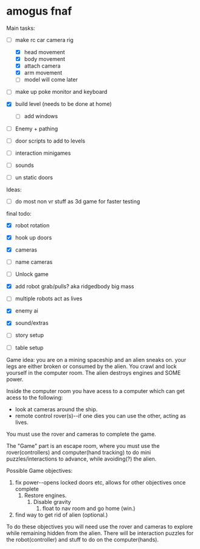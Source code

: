 # amogus fnaf


Main tasks:
- [ ] make rc car camera rig
	- [x] head movement
	- [x] body movement
	- [x] attach camera
	- [x] arm movement
	- [ ] model will come later
- [ ] make up poke monitor and keyboard
- [x] build level (needs to be done at home)
	- [ ] add windows
- [ ] Enemy + pathing
- [ ] door scripts to add to levels
- [ ] interaction minigames
- [ ] sounds
- [ ] un static doors




Ideas:
- [ ] do most non vr stuff as 3d game for faster testing

final todo: 
- [x] robot rotation
- [x] hook up doors
- [x] cameras
- [ ] name cameras
- [ ] Unlock game
- [x] add robot grab/pulls? aka ridgedbody big mass
- [ ] multiple robots act as lives
- [x] enemy ai
- [x] sound/extras
- [ ] story setup
- [ ] table setup


Game idea:
you are on a mining spaceship and an alien sneaks on. your legs are either broken or consumed by the alien.
You crawl and lock yourself in the computer room. The alien destroys engines and SOME power.

Inside the computer room you have acess to a computer which can get acess to the following:
- look at cameras around the ship.
- remote control rover(s)--if one dies you can use the other, acting as lives.

You must use the rover and cameras to complete the game.

The "Game" part is an escape room, where you must use the rover(controllers) and computer(hand tracking) to do mini puzzles/interactions to advance, while avoiding(?) the alien.

Possible Game objectives:
1. fix power--opens locked doors etc, allows for other objectives once complete
	1. Restore engines. 
		1. Disable gravity 
			1. float to nav room and go home (win.)	
2. find way to get rid of alien (optional.)


To do these objectives you will need use the rover and cameras to explore while remaining hidden from the alien.
There will be interaction puzzles for the robot(controller) and stuff to do on the computer(hands).